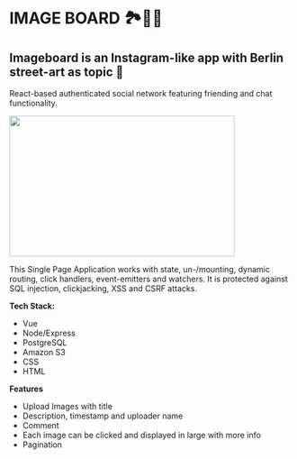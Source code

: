 # IMAGE BOARD 🏞📸🌠

## Imageboard is an Instagram-like app with Berlin street-art as topic 🌈

React-based authenticated social network featuring friending and chat functionality.

<img src="https://media.giphy.com/media/At7qlvs5WqX3U5cCWc/giphy.gif" width="400" height="250" />

This Single Page Application works with state, un-/mounting, dynamic routing, click handlers, event-emitters and watchers. It is protected against SQL injection, clickjacking, XSS and CSRF attacks.

**Tech Stack:**

-   Vue
-   Node/Express
-   PostgreSQL
-   Amazon S3
-   CSS
-   HTML

**Features**

-   Upload Images with title
-   Description, timestamp and uploader name
-   Comment
-   Each image can be clicked and displayed in large with more info
-   Pagination
